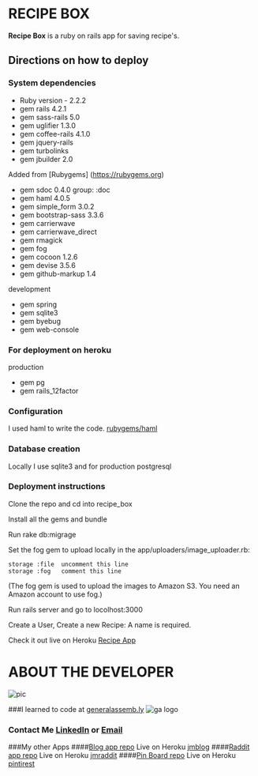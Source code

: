 # RECIPE BOX
**Recipe Box** is a ruby on rails app for saving recipe's.
## Directions on how to deploy
### System dependencies
* Ruby version - 2.2.2
* gem rails 4.2.1
* gem sass-rails 5.0
* gem uglifier 1.3.0
* gem coffee-rails 4.1.0
* gem jquery-rails
* gem turbolinks
* gem jbuilder 2.0

Added from [Rubygems] (https://rubygems.org)

* gem sdoc 0.4.0 group: :doc
* gem haml 4.0.5
* gem simple_form 3.0.2
* gem bootstrap-sass 3.3.6
* gem carrierwave
* gem carrierwave_direct
* gem rmagick
* gem fog
* gem cocoon 1.2.6
* gem devise 3.5.6
* gem github-markup 1.4

development

* gem spring
* gem sqlite3
* gem byebug
* gem web-console

### For deployment on heroku
production

* gem pg
* gem rails_12factor

### Configuration
I used haml to write the code.
[rubygems/haml](https://rubygems.org/gems/haml)
### Database creation
Locally I use sqlite3 and for production postgresql
### Deployment instructions
 Clone the repo and cd into recipe_box

 Install all the gems and bundle

 Run rake db:migrage

 Set the fog gem to upload locally in the app/uploaders/image_uploader.rb:

	storage :file  uncomment this line
	storage :fog   comment this line

(The fog gem is used to upload the images to Amazon S3. You need an Amazon account to use fog.)

Run rails server and go to locolhost:3000

Create a User, Create a new Recipe: A name is required.

Check it out live on Heroku [Recipe App](https://chakula.herokuapp.com)

# ABOUT THE DEVELOPER

![pic](https://media.licdn.com/mpr/mpr/shrinknp_400_400/p/6/005/0a8/375/381adb6.jpg)

###I learned to code at [generalassemb.ly] ![ga logo](https://media.licdn.com/media/p/3/005/0a3/2df/1671d50.png)
### Contact Me [LinkedIn](https://www.linkedin.com/in/kenyacode) or [Email](mailto:kenyadevelop@gmail.com)
###My other Apps
####[Blog app repo](https://github.com/kenyacode/blog) Live on Heroku [jmblog]
####[Raddit app repo](https://github.com/kenyacode/raddit) Live on Heroku  [jmraddit]
####[Pin Board repo](https://github.com/kenyacode/pin_board) Live on Heroku [pintirest]

[generalassemb.ly]:https://generalassemb.ly/
[jmblog]:https://jmblog.herokuapp.com/
[jmraddit]:https://jmraddit.herokuapp.com/
[pintirest]:https://pintirest.herokuapp.com/

